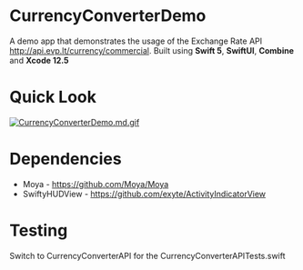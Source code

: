 # CurrencyConverterDemo
A demo app that demonstrates the usage of the Exchange Rate API http://api.evp.lt/currency/commercial. Built using **Swift 5**, **SwiftUI**, **Combine** and **Xcode 12.5**

# Quick Look
[![CurrencyConverterDemo.md.gif](https://s6.gifyu.com/images/CurrencyConverterDemo.md.gif)](https://gifyu.com/image/BGHV)

# Dependencies
* Moya - https://github.com/Moya/Moya
* SwiftyHUDView - https://github.com/exyte/ActivityIndicatorView

# Testing
Switch to CurrencyConverterAPI for the CurrencyConverterAPITests.swift

